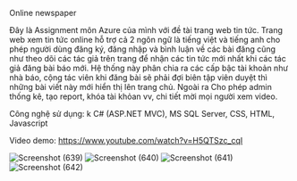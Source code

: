 Online newspaper

Đây là Assignment môn Azure của mình với đề tài trang web tin tức. 
Trang web xem tin tức online hỗ trợ cả 2 ngôn ngữ là tiếng việt và tiếng anh cho phép người dùng đăng ký, đăng nhập và bình luận về các bài đăng cũng như theo dõi các tác giả trên trang để nhận các tin tức mới nhất khi các tác giả đăng bài báo mới. Hệ thống này phân chia ra các cấp bậc tài khoản như nhà báo, cộng tác viên khi đăng bài sẽ phải đợi biên tập viên duyệt thì những bài viết này mới hiển thị lên trang chủ. Ngoài ra Cho phép admin thống kê, tạo report, khóa tài khỏan vv, chi tiết mời mọi người xem video.

Công nghệ sử dụng: k C# (ASP.NET MVC), MS SQL Server, CSS, HTML, Javascript

Video demo: https://www.youtube.com/watch?v=H5QTSzc_cqI

![Screenshot (639)](https://user-images.githubusercontent.com/72727829/129473009-0975400b-9e48-4382-8bbb-83ba24d69fbc.png)
![Screenshot (640)](https://user-images.githubusercontent.com/72727829/129473014-2c7ad091-3a00-4815-b063-65f8c6fd56bd.png)
![Screenshot (641)](https://user-images.githubusercontent.com/72727829/129473016-a4e5a307-dcf5-455d-b5e6-4ed87f5d21bd.png)
![Screenshot (642)](https://user-images.githubusercontent.com/72727829/129473018-80da9d40-1f62-4650-89b5-8954d2f3bb62.png)
